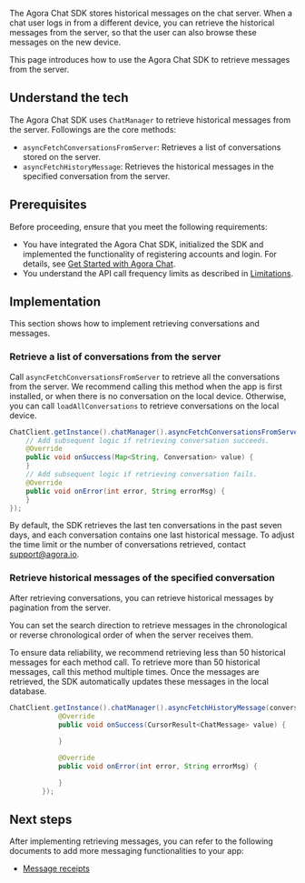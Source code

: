 The Agora Chat SDK stores historical messages on the chat server. When a chat user logs in from a different device, you can retrieve the historical messages from the server, so that the user can also browse these messages on the new device.

This page introduces how to use the Agora Chat SDK to retrieve messages from the server.

## Understand the tech

The Agora Chat SDK uses `ChatManager` to retrieve historical messages from the server. Followings are the core methods:

- `asyncFetchConversationsFromServer`: Retrieves a list of conversations stored on the server.
- `asyncFetchHistoryMessage`: Retrieves the historical messages in the specified conversation from the server.

## Prerequisites

Before proceeding, ensure that you meet the following requirements:

- You have integrated the Agora Chat SDK, initialized the SDK and implemented the functionality of registering accounts and login. For details, see [Get Started with Agora Chat](./agora_chat_get_started_android?platform=Android).
- You understand the API call frequency limits as described in [Limitations](./agora_chat_limitation?platform=Android).

## Implementation

This section shows how to implement retrieving conversations and messages.

### Retrieve a list of conversations from the server

Call `asyncFetchConversationsFromServer` to retrieve all the conversations from the server. We recommend calling this method when the app is first installed, or when there is no conversation on the local device. Otherwise, you can call `loadAllConversations` to retrieve conversations on the local device.

```java
ChatClient.getInstance().chatManager().asyncFetchConversationsFromServer(new ValueCallBack<Map<String, Conversation>>() {    
    // Add subsequent logic if retrieving conversation succeeds.
    @Override    
    public void onSuccess(Map<String, Conversation> value) {        
    }    
    // Add subsequent logic if retrieving conversation fails.
    @Override    
    public void onError(int error, String errorMsg) {      
    }
});
```

By default, the SDK retrieves the last ten conversations in the past seven days, and each conversation contains one last historical message. To adjust the time limit or the number of conversations retrieved, contact support@agora.io.

### Retrieve historical messages of the specified conversation

After retrieving conversations, you can retrieve historical messages by pagination from the server. 

You can set the search direction to retrieve messages in the chronological or reverse chronological order of when the server receives them. 

To ensure data reliability, we recommend retrieving less than 50 historical messages for each method call. To retrieve more than 50 historical messages, call this method multiple times. Once the messages are retrieved, the SDK automatically updates these messages in the local database.

```java
ChatClient.getInstance().chatManager().asyncFetchHistoryMessage(conversationId, conversationType, pageSize, startMsgId, new ValueCallBack<CursorResult<ChatMessage>>() {
            @Override
            public void onSuccess(CursorResult<ChatMessage> value) {
                
            }

            @Override
            public void onError(int error, String errorMsg) {

            }
        });
```

## Next steps

After implementing retrieving messages, you can refer to the following documents to add more messaging functionalities to your app:

- [Message receipts](./agora_chat_message_receipt_android?platform=Android)